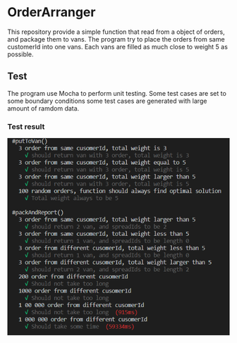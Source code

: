# OrderArranger

This repository provide a simple function that read from a object of orders, and package them to vans. The program try to place the orders from same customerId into one vans. Each vans are filled as much close to weight 5 as possible.



## Test

The program use Mocha to perform unit testing. Some test cases are set to some boundary conditions some test cases are generated with large amount of ramdom data.

### Test result
![TestResult](https://raw.githubusercontent.com/nobodyczcz/OrderArranger/master/test/TestResult.png)
